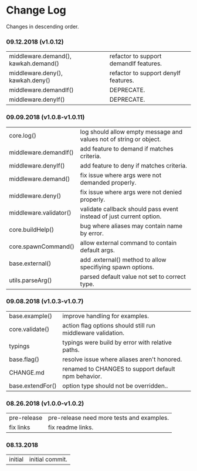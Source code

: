 # Change Log

Changes in descending order.

### 09.12.2018 (v1.0.12)

<table>
 <tr><td>middleware.demand(), kawkah.demand()</td><td>refactor to support demandIf features.</td></tr>
 <tr><td>middleware.deny(), kawkah.deny()</td><td>refactor to support denyIf features.</td></tr>
  <tr><td>middleware.demandIf()</td><td>DEPRECATE.</td></tr>
  <tr><td>middleware.denyIf()</td><td>DEPRECATE.</td></tr>
</table>

### 09.09.2018 (v1.0.8-v1.0.11)

<table>
  <tr><td>core.log()</td><td>log should allow empty message and values not of string or object.</td></tr>
  <tr><td>middleware.demandIf()</td><td>add feature to demand if matches criteria.</td></tr>
  <tr><td>middleware.denyIf()</td><td>add feature to deny if matches criteria.</td></tr>
  <tr><td>middleware.demand()</td><td>fix issue where args were not demanded properly.</td></tr>
  <tr><td>middleware.deny()</td><td>fix issue where args were not denied properly.</td></tr>
  <tr><td>middleware.validator()</td><td>validate callback should pass event instead of just current option.</td></tr>
  <tr><td>core.buildHelp()</td><td>bug where aliases may contain name by error.</td></tr>
  <tr><td>core.spawnCommand()</td><td>allow external command to contain default args.</td></tr>
  <tr><td>base.external()</td><td>add .external() method to allow specifiying spawn options.</td></tr>
  <tr><td>utils.parseArg()</td><td>parsed default value not set to correct type.</td></tr>
</table>

### 09.08.2018 (v1.0.3-v1.0.7)

<table>
  <tr><td>base.example()</td><td>improve handling for examples.</td></tr>
  <tr><td>core.validate()</td><td>action flag options should still run middleware validation.</td></tr>
  <tr><td>typings</td><td>typings were build by error with relative paths.</td></tr>
  <tr><td>base.flag()</td><td>resolve issue where aliases aren't honored.</td></tr>
  <tr><td>CHANGE.md</td><td>renamed to CHANGES to support default npm behavior.</td></tr>
  <tr><td>base.extendFor()</td><td>option type should not be overridden..</td></tr>
</table>

### 08.26.2018 (v1.0.0-v1.0.2)

<table>
  <tr><td>pre-release</td><td>pre-release need more tests and examples.</td></tr>
  <tr><td>fix links</td><td>fix readme links.</td></tr>
</table>

### 08.13.2018

<table>
  <tr><td>initial</td><td>initial commit.</td></tr>
</table>